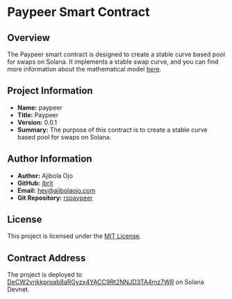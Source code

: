 # Paypeer Smart Contract

## Overview

The Paypeer smart contract is designed to create a stable curve based pool for swaps on Solana. It implements a stable swap curve, and you can find more information about the mathematical model [here](https://miguelmota.com/blog/understanding-stableswap-curve/).

## Project Information

- **Name:** paypeer
- **Title:** Paypeer
- **Version:** 0.0.1
- **Summary:** The purpose of this contract is to create a stable curve based pool for swaps on Solana.

## Author Information

- **Author:** Ajibola Ojo
- **GitHub:** [jbrit](https://github.com/jbrit/)
- **Email:** [hey@ajibolaojo.com](mailto:hey@ajibolaojo.com)
- **Git Repository:** [rspaypeer](https://github.com/jbrit/rspaypeer)

## License

This project is licensed under the [MIT License](https://opensource.org/licenses/MIT).

## Contract Address

The project is deployed to [DeCW2vrjkkproab8aRGyzx4YACC9Rt2NNJD3TA4mz7WR](https://solscan.io/account/DeCW2vrjkkproab8aRGyzx4YACC9Rt2NNJD3TA4mz7WR?cluster=devnet) on Solana Devnet.
